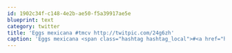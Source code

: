 ```yaml
---
id: 1902c34f-c148-4e2b-ae50-f5a39917ae5e
blueprint: text
category: twitter
title: 'Eggs mexicana #tmcv http://twitpic.com/24g6zh'
caption: 'Eggs mexicana <span class="hashtag hashtag_local">#<a href="http://tweettemp.darylchymko.ca/?tag=tmcv">tmcv</a> http://twitpic.com/24g6zh'
---
```

